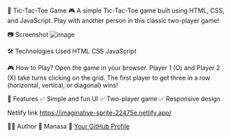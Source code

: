 📌 Tic-Tac-Toe Game 🎮
A simple Tic-Tac-Toe game built using HTML, CSS, and JavaScript. Play with another person in this classic two-player game!


📷 Screenshot
![image](https://github.com/user-attachments/assets/259197e7-7005-4f8f-b676-cc9c6207c265)


🛠️ Technologies Used
HTML
CSS
JavaScript


🎮 How to Play?
Open the game in your browser.
Player 1 (O) and Player 2 (X) take turns clicking on the grid.
The first player to get three in a row (horizontal, vertical, or diagonal) wins!


🌟 Features
✅ Simple and fun UI
✅ Two-player game
✅ Responsive design

Netlify link
https://imaginative-sprite-22475e.netlify.app/

👩‍💻 Author
👤 Manasa
🔗 [Your GitHub Profile](https://github.com/Manasa996)
